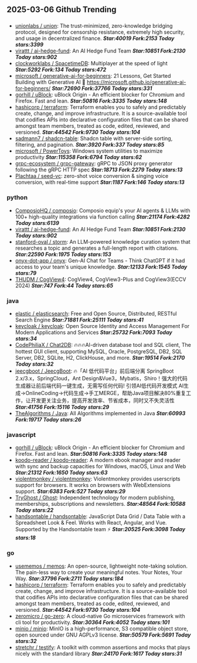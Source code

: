 ## 2025-03-06 Github Trending

### 
* [unionlabs / union](https://github.com/unionlabs/union): The trust-minimized, zero-knowledge bridging protocol, designed for censorship resistance, extremely high security, and usage in decentralized finance. ***Star:40019 Fork:2153 Today stars:3399***
* [virattt / ai-hedge-fund](https://github.com/virattt/ai-hedge-fund): An AI Hedge Fund Team ***Star:10851 Fork:2130 Today stars:902***
* [clockworklabs / SpacetimeDB](https://github.com/clockworklabs/SpacetimeDB): Multiplayer at the speed of light ***Star:5292 Fork:134 Today stars:472***
* [microsoft / generative-ai-for-beginners](https://github.com/microsoft/generative-ai-for-beginners): 21 Lessons, Get Started Building with Generative AI 🔗 https://microsoft.github.io/generative-ai-for-beginners/ ***Star:72690 Fork:37766 Today stars:331***
* [gorhill / uBlock](https://github.com/gorhill/uBlock): uBlock Origin - An efficient blocker for Chromium and Firefox. Fast and lean. ***Star:50816 Fork:3335 Today stars:148***
* [hashicorp / terraform](https://github.com/hashicorp/terraform): Terraform enables you to safely and predictably create, change, and improve infrastructure. It is a source-available tool that codifies APIs into declarative configuration files that can be shared amongst team members, treated as code, edited, reviewed, and versioned. ***Star:44542 Fork:9730 Today stars:104***
* [sadmann7 / shadcn-table](https://github.com/sadmann7/shadcn-table): Shadcn table with server-side sorting, filtering, and pagination. ***Star:3920 Fork:337 Today stars:85***
* [microsoft / PowerToys](https://github.com/microsoft/PowerToys): Windows system utilities to maximize productivity ***Star:115358 Fork:6794 Today stars:62***
* [grpc-ecosystem / grpc-gateway](https://github.com/grpc-ecosystem/grpc-gateway): gRPC to JSON proxy generator following the gRPC HTTP spec ***Star:18713 Fork:2279 Today stars:13***
* [Plachtaa / seed-vc](https://github.com/Plachtaa/seed-vc): zero-shot voice conversion & singing voice conversion, with real-time support ***Star:1187 Fork:146 Today stars:13***

### python
* [ComposioHQ / composio](https://github.com/ComposioHQ/composio): Composio equip's your AI agents & LLMs with 100+ high-quality integrations via function calling ***Star:21174 Fork:4282 Today stars:6139***
* [virattt / ai-hedge-fund](https://github.com/virattt/ai-hedge-fund): An AI Hedge Fund Team ***Star:10851 Fork:2130 Today stars:902***
* [stanford-oval / storm](https://github.com/stanford-oval/storm): An LLM-powered knowledge curation system that researches a topic and generates a full-length report with citations. ***Star:22590 Fork:1975 Today stars:153***
* [onyx-dot-app / onyx](https://github.com/onyx-dot-app/onyx): Gen-AI Chat for Teams - Think ChatGPT if it had access to your team's unique knowledge. ***Star:12133 Fork:1545 Today stars:79***
* [THUDM / CogView4](https://github.com/THUDM/CogView4): CogView4, CogView3-Plus and CogView3(ECCV 2024) ***Star:747 Fork:44 Today stars:65***

### java
* [elastic / elasticsearch](https://github.com/elastic/elasticsearch): Free and Open Source, Distributed, RESTful Search Engine ***Star:71881 Fork:25111 Today stars:41***
* [keycloak / keycloak](https://github.com/keycloak/keycloak): Open Source Identity and Access Management For Modern Applications and Services ***Star:25732 Fork:7093 Today stars:34***
* [CodePhiliaX / Chat2DB](https://github.com/CodePhiliaX/Chat2DB): 🔥🔥🔥AI-driven database tool and SQL client, The hottest GUI client, supporting MySQL, Oracle, PostgreSQL, DB2, SQL Server, DB2, SQLite, H2, ClickHouse, and more. ***Star:19514 Fork:2170 Today stars:32***
* [jeecgboot / JeecgBoot](https://github.com/jeecgboot/JeecgBoot): 🔥「AI 低代码平台」前后端分离 SpringBoot 2.x/3.x，SpringCloud，Ant Design&Vue3，Mybatis，Shiro！强大的代码生成器让前后端代码一键生成，无需写任何代码! 引领AI低代码开发模式 AI生成->OnlineCoding->代码生成->手工MERGE，帮助Java项目解决80%重复工作，让开发更关注业务，提高开发效率、节省成本，同时又不失灵活性 ***Star:41756 Fork:15116 Today stars:29***
* [TheAlgorithms / Java](https://github.com/TheAlgorithms/Java): All Algorithms implemented in Java ***Star:60993 Fork:19717 Today stars:26***

### javascript
* [gorhill / uBlock](https://github.com/gorhill/uBlock): uBlock Origin - An efficient blocker for Chromium and Firefox. Fast and lean. ***Star:50816 Fork:3335 Today stars:148***
* [koodo-reader / koodo-reader](https://github.com/koodo-reader/koodo-reader): A modern ebook manager and reader with sync and backup capacities for Windows, macOS, Linux and Web ***Star:21312 Fork:1650 Today stars:63***
* [violentmonkey / violentmonkey](https://github.com/violentmonkey/violentmonkey): Violentmonkey provides userscripts support for browsers. It works on browsers with WebExtensions support. ***Star:6383 Fork:527 Today stars:29***
* [TryGhost / Ghost](https://github.com/TryGhost/Ghost): Independent technology for modern publishing, memberships, subscriptions and newsletters. ***Star:48564 Fork:10588 Today stars:22***
* [handsontable / handsontable](https://github.com/handsontable/handsontable): JavaScript Data Grid / Data Table with a Spreadsheet Look & Feel. Works with React, Angular, and Vue. Supported by the Handsontable team ⚡ ***Star:20525 Fork:3098 Today stars:18***

### go
* [usememos / memos](https://github.com/usememos/memos): An open-source, lightweight note-taking solution. The pain-less way to create your meaningful notes. Your Notes, Your Way. ***Star:37796 Fork:2711 Today stars:184***
* [hashicorp / terraform](https://github.com/hashicorp/terraform): Terraform enables you to safely and predictably create, change, and improve infrastructure. It is a source-available tool that codifies APIs into declarative configuration files that can be shared amongst team members, treated as code, edited, reviewed, and versioned. ***Star:44542 Fork:9730 Today stars:104***
* [zeromicro / go-zero](https://github.com/zeromicro/go-zero): A cloud-native Go microservices framework with cli tool for productivity. ***Star:30364 Fork:4052 Today stars:101***
* [minio / minio](https://github.com/minio/minio): MinIO is a high-performance, S3 compatible object store, open sourced under GNU AGPLv3 license. ***Star:50579 Fork:5691 Today stars:32***
* [stretchr / testify](https://github.com/stretchr/testify): A toolkit with common assertions and mocks that plays nicely with the standard library ***Star:24170 Fork:1617 Today stars:31***
